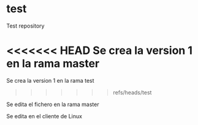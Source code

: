 test
====

Test repository

<<<<<<< HEAD
Se crea la version 1 en la rama master
=======
Se crea la version 1 en la rama test
>>>>>>> refs/heads/test

Se edita el fichero en la rama master

Se edita en el cliente de Linux